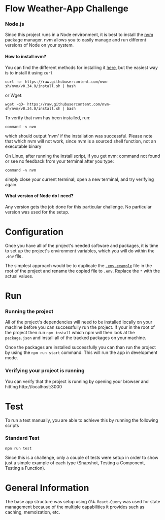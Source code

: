 # Flow Weather-App Challenge

### Node.js

Since this project runs in a Node environment, it is best to install the [nvm](https://github.com/nvm-sh/nvm#installation-and-update) package manager. nvm allows you to easily manage and run different versions of Node on your system.

#### How to install nvm?

You can find the different methods for installing it [here](https://github.com/nvm-sh/nvm#installation-and-update), but the easiest way is to install it using `curl`

```
curl -o- https://raw.githubusercontent.com/nvm-sh/nvm/v0.34.0/install.sh | bash
```

or Wget:

```
wget -qO- https://raw.githubusercontent.com/nvm-sh/nvm/v0.34.0/install.sh | bash
```

To verify that nvm has been installed, run:

```
command -v nvm
```

which should output 'nvm' if the installation was successful. Please note that which nvm will not work, since nvm is a sourced shell function, not an executable binary

On Linux, after running the install script, if you get nvm: command not found or see no feedback from your terminal after you type:

```
command -v nvm
```

simply close your current terminal, open a new terminal, and try verifying again.

#### What version of Node do I need?

Any version gets the job done for this particular challenge. No particular version was used for the setup.

# Configuration

Once you have all of the project's needed software and packages, it is time to set up the project's environment variables, which you will do within the `.env` file.

The simplest approach would be to duplicate the [`.env.example`](.env.example) file in the root of the project and rename the copied file to `.env`. Replace the `*` with the actual values.

# Run

### Running the project

All of the project's dependencies will need to be installed locally on your machine before you can successfully run the project. If your in the root of the project then run `npm install` which npm will then look at the `package.json` and install all of the tracked packages on your machine.

Once the packages are installed successfully you can than run the project by using the `npm run start` command. This will run the app in development mode.

### Verifying your project is running

You can verify that the project is running by opening your browser and hitting http://localhost:3000

# Test

To run a test manually, you are able to achieve this by running the following scripts

### Standard Test

`npm run test`

Since this is a challenge, only a couple of tests were setup in order to show just a simple example of each type (Snapshot, Testing a Component, Testing a Function).


# General Information

The base app structure was setup using `CRA`.
`React-Query` was used for state management because of the multiple capabilities it provides such as caching, memoization, etc.
